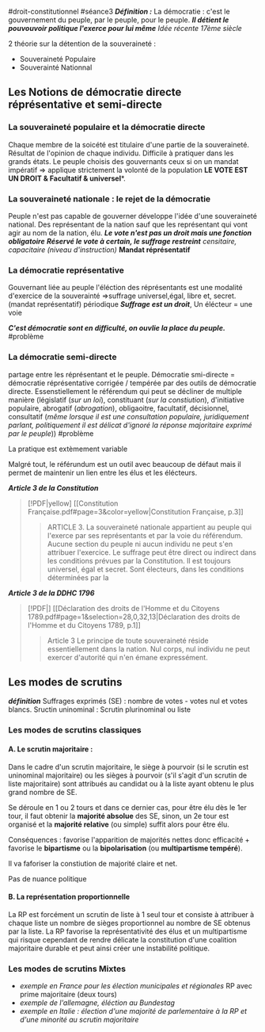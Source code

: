 #droit-constitutionnel #séance3
***Définition :***
La démocratie : c'est le gouvernement du peuple, par le peuple, pour le peuple.
***Il détient le pouvouvoir politique l'exerce pour lui même***
*Idée récente 17ème siècle*

2 théorie sur la détention de la souveraineté :
- Souveraineté Populaire
- Souverainté Nationnal 

## Les Notions de démocratie directe réprésentative et semi-directe
### La souveraineté populaire et la démocratie directe
Chaque membre de la soicété est titulaire d'une partie de la souveraineté. Résultat de l'opinion de chaque individu.
Difficile à pratiquer dans les grands états.
Le peuple choisis des gouvernants ceux si on un mandat impératif =>  applique strictement la volonté de la population
**LE VOTE EST UN DROIT & Facultatif & universel***.

### La souveraineté nationale : le rejet de la démocratie
Peuple n'est pas capable de gouverner développe l'idée d'une souveraineté national.
Des représentant de la nation sauf que les représentant qui vont agir au nom de la nation, élu.
***Le vote n'est pas un droit mais une fonction obligatoire***
***Réservé le vote à certain,  le suffrage restreint*** *censitaire, capacitaire (niveau d'instruction)*
**Mandat réprésentatif**

### La démocratie représentative
Gouvernant liée au peuple l'éléction des réprésentants est une modalité d'exercice de la souverainté
=>suffrage universel,égal, libre et, secret. (mandat représentatif) périodique
***Suffrage est un droit***,
Un élécteur = une voie

***C'est démocratie sont en difficulté, on ouvlie la place du peuple.*** #problème 

### La démocratie semi-directe
partage entre les réprésentant et le peuple.
Démocratie smi-directe = démocratie réprésentative corrigée / tempérée par des outils de démocratie directe. Essenstiellement le référendum qui peut se décliner de multiple manière (législatif (*sur un loi*), constituant (*sur la constiution*), d'initiative populaire, abrogatif (*abrogation*), obligaoitre, facultatif, décisionnel, consultatif (*même lorsque il est une consultation populaire, juridiquement parlant, politiquement il est délicat d'ignoré la réponse majoritaire exprimé par le peuple*)) #problème 

La pratique est extèmement variable

Malgré tout, le référundum est un outil avec beaucoup de défaut mais il permet de maintenir un lien entre les élus et les élécteurs.

***Article 3 de  la Constitution***
> [!PDF|yellow] [[Constitution Française.pdf#page=3&color=yellow|Constitution Française, p.3]]
> > ARTICLE 3. La souveraineté nationale appartient au peuple qui l'exerce par ses représentants et par la voie du référendum. Aucune section du peuple ni aucun individu ne peut s'en attribuer l'exercice. Le suffrage peut être direct ou indirect dans les conditions prévues par la Constitution. Il est toujours universel, égal et secret. Sont électeurs, dans les conditions déterminées par la


***Article 3 de  la DDHC 1796***
> [!PDF|] [[Déclaration des droits de l'Homme et du Citoyens 1789.pdf#page=1&selection=28,0,32,13|Déclaration des droits de l'Homme et du Citoyens 1789, p.1]]
> > Article 3 Le principe de toute souveraineté réside essentiellement dans la nation. Nul corps, nul individu ne peut exercer d'autorité qui n'en émane expressément.

## Les modes de scrutins
***définition***
Suffrages exprimés (SE) : nombre de votes - votes nul et votes blancs.
Sructin uninominal :
Scrutin plurinominal ou liste

### Les modes de scrutins classiques

#### A. Le scrutin majoritaire :
Dans le cadre d'un scrutin majoritaire, le siège à pourvoir (si le scrutin est uninominal majoritaire) ou les sièges à pourvoir (s'il s'agit d'un scrutin de liste majoritaire) sont attribués au candidat ou à la liste ayant obtenu le plus grand nombre de SE. 

Se déroule en 1 ou 2 tours et dans ce dernier cas, pour être élu dès le 1er tour, il faut obtenir la **majorité absolue** des SE, sinon, un 2e tour est organisé et la **majorité relative** (ou simple) suffit alors pour être élu. 

Conséquences : favorise l'apparition de majorités nettes donc efficacité + favorise le **bipartisme** ou la **bipolarisation** (ou **multipartisme tempéré**).

Il va faforiser la constiution de majorité claire et net.

Pas de nuance politique

#### B. La représentation proportionnelle
La RP est forcément un scrutin de liste à 1 seul tour et consiste à attribuer à chaque liste un nombre de sièges proportionnel au nombre de SE obtenus par la liste. La RP favorise la représentativité des élus et un multipartisme qui risque cependant de rendre délicate la constitution d'une coalition majoritaire durable et peut ainsi créer une instabilité politique.

### Les modes de scrutins Mixtes
- *exemple en France pour les élection municipales et régionales* RP avec prime majoritaire (deux tours)
- *exemple de l'allemagne, éléction au Bundestag*
- *exemple en Italie : élection d'une majorité de parlementaire à la RP et d'une minorité au scrutin majoritaire*


